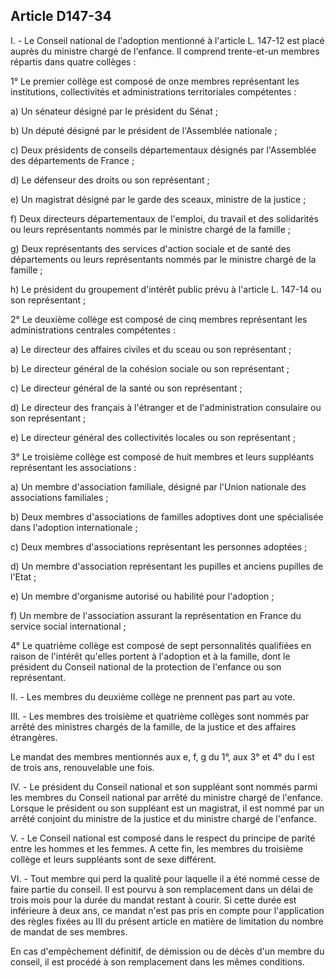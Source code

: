 ## Article D147-34

I. - Le Conseil national de l'adoption mentionné à l'article L. 147-12 est placé auprès du ministre chargé de
l'enfance. Il comprend trente-et-un membres répartis dans quatre collèges :


1° Le premier collège est composé de onze membres représentant les institutions, collectivités et
administrations territoriales compétentes :

a) Un sénateur désigné par le président du Sénat ;

b) Un député désigné par le président de l'Assemblée nationale ;

c) Deux présidents de conseils départementaux désignés par l'Assemblée des départements de France ;

d) Le défenseur des droits ou son représentant ;

e) Un magistrat désigné par le garde des sceaux, ministre de la justice ;

f) Deux directeurs départementaux de l'emploi, du travail et des solidarités ou leurs représentants nommés
par le ministre chargé de la famille ;

g) Deux représentants des services d'action sociale et de santé des départements ou leurs représentants
nommés par le ministre chargé de la famille ;

h) Le président du groupement d'intérêt public prévu à l'article L. 147-14 ou son représentant ;

2° Le deuxième collège est composé de cinq membres représentant les administrations centrales
compétentes :

a) Le directeur des affaires civiles et du sceau ou son représentant ;

b) Le directeur général de la cohésion sociale ou son représentant ;

c) Le directeur général de la santé ou son représentant ;

d) Le directeur des français à l'étranger et de l'administration consulaire ou son représentant ;

e) Le directeur général des collectivités locales ou son représentant ;

3° Le troisième collège est composé de huit membres et leurs suppléants représentant les associations :

a) Un membre d'association familiale, désigné par l'Union nationale des associations familiales ;

b) Deux membres d'associations de familles adoptives dont une spécialisée dans l'adoption internationale ;


c) Deux membres d'associations représentant les personnes adoptées ;

d) Un membre d'association représentant les pupilles et anciens pupilles de l'Etat ;

e) Un membre d'organisme autorisé ou habilité pour l'adoption ;

f) Un membre de l'association assurant la représentation en France du service social international ;

4° Le quatrième collège est composé de sept personnalités qualifiées en raison de l'intérêt qu'elles portent
à l'adoption et à la famille, dont le président du Conseil national de la protection de l'enfance ou son
représentant.

II. - Les membres du deuxième collège ne prennent pas part au vote.

III. - Les membres des troisième et quatrième collèges sont nommés par arrêté des ministres chargés de la
famille, de la justice et des affaires étrangères.

Le mandat des membres mentionnés aux e, f, g du 1°, aux 3° et 4° du I est de trois ans, renouvelable une fois.

IV. - Le président du Conseil national et son suppléant sont nommés parmi les membres du Conseil national
par arrêté du ministre chargé de l'enfance. Lorsque le président ou son suppléant est un magistrat, il est
nommé par un arrêté conjoint du ministre de la justice et du ministre chargé de l'enfance.

V. - Le Conseil national est composé dans le respect du principe de parité entre les hommes et les femmes. A
cette fin, les membres du troisième collège et leurs suppléants sont de sexe différent.

VI. - Tout membre qui perd la qualité pour laquelle il a été nommé cesse de faire partie du conseil. Il est
pourvu à son remplacement dans un délai de trois mois pour la durée du mandat restant à courir. Si cette
durée est inférieure à deux ans, ce mandat n'est pas pris en compte pour l'application des règles fixées au III
du présent article en matière de limitation du nombre de mandat de ses membres.

En cas d'empêchement définitif, de démission ou de décès d'un membre du conseil, il est procédé à son
remplacement dans les mêmes conditions.

